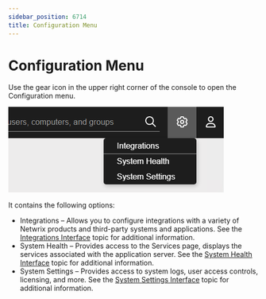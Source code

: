 ```yaml
---
sidebar_position: 6714
title: Configuration Menu
---
```


# Configuration Menu

Use the gear icon in the upper right corner of the console to open the Configuration menu.

![Configuration menu](../../../../../../static/images/ThreatPrevention_7.5/Content/Resources/Images/ThreatPrevention/Reporting/Configuration/Menu.png "Configuration menu")

It contains the following options:

* Integrations – Allows you to configure integrations with a variety of Netwrix products and third-party systems and applications. See the [Integrations Interface](Integrations/Overview "Integrations Interface") topic for additional information.
* System Health – Provides access to the Services page, displays the services associated with the application server. See the [System Health Interface](SystemHealth "System Health Interface") topic for additional information.
* System Settings – Provides access to system logs, user access controls, licensing, and more. See the [System Settings Interface](SystemSettings/Interface "System Settings Interface") topic for additional information.